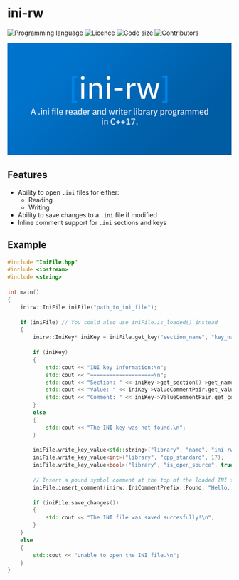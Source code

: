 # ini-rw

![Programming language](https://img.shields.io/badge/programming%20language-c%2B%2B17-blue)
![Licence](https://img.shields.io/github/license/BeardedFish/ini-rw)
![Code size](https://img.shields.io/github/languages/code-size/BeardedFish/ini-rw)
![Contributors](https://img.shields.io/github/contributors/BeardedFish/ini-rw)

![ini-rw: A .ini file reader and writer library programmed in C++17.](images/ini-rw-banner.png "ini-rw: A .ini file reader and writer library programmed in C++17.")

## Features

* Ability to open `.ini` files for either:
    * Reading
    * Writing
* Ability to save changes to a `.ini` file if modified
* Inline comment support for `.ini` sections and keys

## Example

```cpp
#include "IniFile.hpp"
#include <iostream>
#include <string>

int main()
{
    inirw::IniFile iniFile("path_to_ini_file");

    if (iniFile) // You could also use iniFile.is_loaded() instead
    {
        inirw::IniKey* iniKey = iniFile.get_key("section_name", "key_name");

        if (iniKey)
        {
            std::cout << "INI key information:\n";
            std::cout << "====================\n";
            std::cout << "Section: " << iniKey->get_section()->get_name() << '\n';
            std::cout << "Value: " << iniKey->ValueCommentPair.get_value() << '\n';
            std::cout << "Comment: " << iniKey->ValueCommentPair.get_comment() << '\n' << '\n';
        }
        else
        {
            std::cout << "The INI key was not found.\n";
        }

        iniFile.write_key_value<std::string>("library", "name", "ini-rw");
        iniFile.write_key_value<int>("library", "cpp_standard", 17);
        iniFile.write_key_value<bool>("library", "is_open_source", true);

        // Insert a pound symbol comment at the top of the loaded INI file
        iniFile.insert_comment(inirw::IniCommentPrefix::Pound, "Hello, World!");

        if (iniFile.save_changes())
        {
            std::cout << "The INI file was saved succesfully!\n";
        }
    }
    else
    {
        std::cout << "Unable to open the INI file.\n";
    }
}
```
